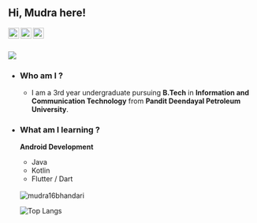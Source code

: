 ## Hi, Mudra here!

<a href="https://discord.gg/MudraB#7282">
  <img align="left" alt="Mudra's Discord" width="22px" src="https://cdn.jsdelivr.net/npm/simple-icons@v3/icons/discord.svg" />
</a>
<a href="https://mobile.twitter.com/MudraBhandari">
  <img align="left" alt="Mudra Bhandari | Twitter" width="22px" src="https://cdn.jsdelivr.net/npm/simple-icons@v3/icons/twitter.svg" />
</a>
<a href="https://www.linkedin.com/in/mudra-bhandari-27190616a/">
  <img align="left" alt="Mudra's LinkdeIn" width="22px" src="https://cdn.jsdelivr.net/npm/simple-icons@v3/icons/linkedin.svg" />
</a>
</br>
</br>

![](https://visitor-badge.glitch.me/badge?page_id=mudra16bhandari.mudra16bhandari)
</br>

- ### Who am I ? 
    - I am a 3rd year undergraduate pursuing <b>B.Tech</b> in <b>Information and Communication Technology</b> from <b>Pandit Deendayal Petroleum University</b>.
- ### What am I learning ?
    <b>Android Development </b>
    - Java
    - Kotlin
    - Flutter / Dart  
    
    </br>

    <img src="https://github-readme-stats-five-lyart.vercel.app/api?username=mudra16bhandari&show_icons=true" alt="mudra16bhandari" />

  ![Top Langs](https://github-readme-stats.vercel.app/api/top-langs/?username=mudra16bhandari&langs_count=8)



